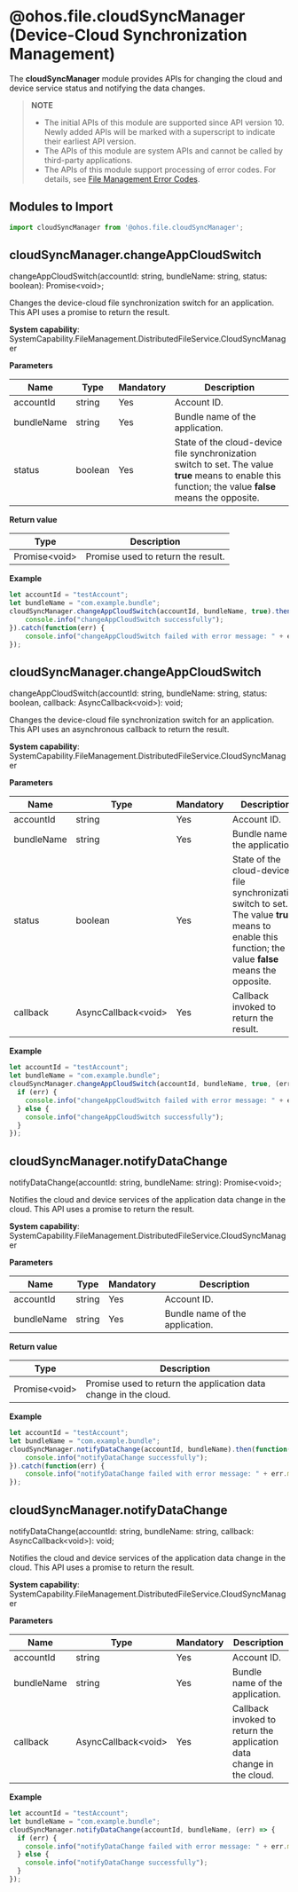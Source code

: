 # @ohos.file.cloudSyncManager (Device-Cloud Synchronization Management)

The **cloudSyncManager** module provides APIs for changing the cloud and device service status and notifying the data changes. 

> **NOTE**
>
> - The initial APIs of this module are supported since API version 10. Newly added APIs will be marked with a superscript to indicate their earliest API version.
> - The APIs of this module are system APIs and cannot be called by third-party applications.
> - The APIs of this module support processing of error codes. For details, see [File Management Error Codes](../errorcodes/errorcode-filemanagement.md).

## Modules to Import

```js
import cloudSyncManager from '@ohos.file.cloudSyncManager';
```

## cloudSyncManager.changeAppCloudSwitch

changeAppCloudSwitch(accountId: string, bundleName: string, status: boolean): Promise&lt;void&gt;;

Changes the device-cloud file synchronization switch for an application. This API uses a promise to return the result.

**System capability**: SystemCapability.FileManagement.DistributedFileService.CloudSyncManager

**Parameters**

| Name    | Type  | Mandatory| Description|
| ---------- | ------ | ---- | ---- |
| accountId | string | Yes  | Account ID.|
| bundleName | string | Yes  | Bundle name of the application.|
| status | boolean | Yes  | State of the cloud-device file synchronization switch to set. The value **true** means to enable this function; the value **false** means the opposite.|

**Return value**

| Type                 | Description            |
| --------------------- | ---------------- |
| Promise&lt;void&gt; | Promise used to return the result.|

**Example**

  ```js
  let accountId = "testAccount";
  let bundleName = "com.example.bundle";
  cloudSyncManager.changeAppCloudSwitch(accountId, bundleName, true).then(function() {
      console.info("changeAppCloudSwitch successfully");
  }).catch(function(err) {
      console.info("changeAppCloudSwitch failed with error message: " + err.message + ", error code: " + err.code);
  });
  ```

## cloudSyncManager.changeAppCloudSwitch

changeAppCloudSwitch(accountId: string, bundleName: string, status: boolean, callback: AsyncCallback&lt;void&gt;): void;

Changes the device-cloud file synchronization switch for an application. This API uses an asynchronous callback to return the result.

**System capability**: SystemCapability.FileManagement.DistributedFileService.CloudSyncManager

**Parameters**

| Name    | Type  | Mandatory| Description|
| ---------- | ------ | ---- | ---- |
| accountId | string | Yes  | Account ID.|
| bundleName | string | Yes  | Bundle name of the application.|
| status | boolean | Yes  | State of the cloud-device file synchronization switch to set. The value **true** means to enable this function; the value **false** means the opposite.|
| callback | AsyncCallback&lt;void&gt; | Yes  | Callback invoked to return the result.|

**Example**

  ```js
  let accountId = "testAccount";
  let bundleName = "com.example.bundle";
  cloudSyncManager.changeAppCloudSwitch(accountId, bundleName, true, (err) => {
    if (err) {
      console.info("changeAppCloudSwitch failed with error message: " + err.message + ", error code: " + err.code);
    } else {
      console.info("changeAppCloudSwitch successfully");
    }
  });
  ```
## cloudSyncManager.notifyDataChange

notifyDataChange(accountId: string, bundleName: string): Promise&lt;void&gt;;

Notifies the cloud and device services of the application data change in the cloud. This API uses a promise to return the result.

**System capability**: SystemCapability.FileManagement.DistributedFileService.CloudSyncManager

**Parameters**

| Name    | Type  | Mandatory| Description|
| ---------- | ------ | ---- | ---- |
| accountId | string | Yes  | Account ID.|
| bundleName | string | Yes  | Bundle name of the application.|

**Return value**

| Type                 | Description            |
| --------------------- | ---------------- |
| Promise&lt;void&gt; | Promise used to return the application data change in the cloud.|

**Example**

  ```js
  let accountId = "testAccount";
  let bundleName = "com.example.bundle";
  cloudSyncManager.notifyDataChange(accountId, bundleName).then(function() {
      console.info("notifyDataChange successfully");
  }).catch(function(err) {
      console.info("notifyDataChange failed with error message: " + err.message + ", error code: " + err.code);
  });
  ```

## cloudSyncManager.notifyDataChange

notifyDataChange(accountId: string, bundleName: string, callback: AsyncCallback&lt;void&gt;): void;

Notifies the cloud and device services of the application data change in the cloud. This API uses a promise to return the result.

**System capability**: SystemCapability.FileManagement.DistributedFileService.CloudSyncManager

**Parameters**

| Name    | Type  | Mandatory| Description|
| ---------- | ------ | ---- | ---- |
| accountId | string | Yes  | Account ID.|
| bundleName | string | Yes  | Bundle name of the application.|
| callback | AsyncCallback&lt;void&gt; | Yes  | Callback invoked to return the application data change in the cloud.|

**Example**

  ```js
  let accountId = "testAccount";
  let bundleName = "com.example.bundle";
  cloudSyncManager.notifyDataChange(accountId, bundleName, (err) => {
    if (err) {
      console.info("notifyDataChange failed with error message: " + err.message + ", error code: " + err.code);
    } else {
      console.info("notifyDataChange successfully");
    }
  });
  ```
